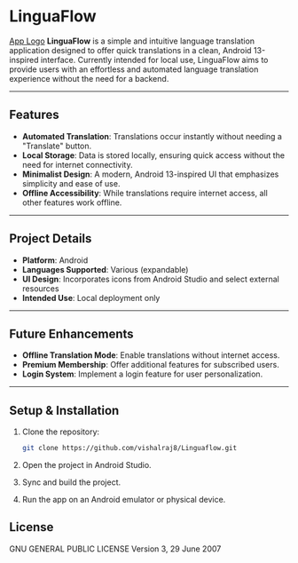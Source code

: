 # LinguaFlow

[App Logo](https://www.flaticon.com/free-icons/translate) 
**LinguaFlow** is a simple and intuitive language translation application designed to offer quick translations in a clean, Android 13-inspired interface. Currently intended for local use, LinguaFlow aims to provide users with an effortless and automated language translation experience without the need for a backend.

---

## Features

- **Automated Translation**: Translations occur instantly without needing a "Translate" button.
- **Local Storage**: Data is stored locally, ensuring quick access without the need for internet connectivity.
- **Minimalist Design**: A modern, Android 13-inspired UI that emphasizes simplicity and ease of use.
- **Offline Accessibility**: While translations require internet access, all other features work offline.

---

## Project Details

- **Platform**: Android
- **Languages Supported**: Various (expandable)
- **UI Design**: Incorporates icons from Android Studio and select external resources
- **Intended Use**: Local deployment only

---

## Future Enhancements

- **Offline Translation Mode**: Enable translations without internet access.
- **Premium Membership**: Offer additional features for subscribed users.
- **Login System**: Implement a login feature for user personalization.

---

## Setup & Installation

1. Clone the repository:

   ```bash
   git clone https://github.com/vishalraj8/Linguaflow.git

2. Open the project in Android Studio.

3. Sync and build the project.

4. Run the app on an Android emulator or physical device.

## License
GNU GENERAL PUBLIC LICENSE Version 3, 29 June 2007
